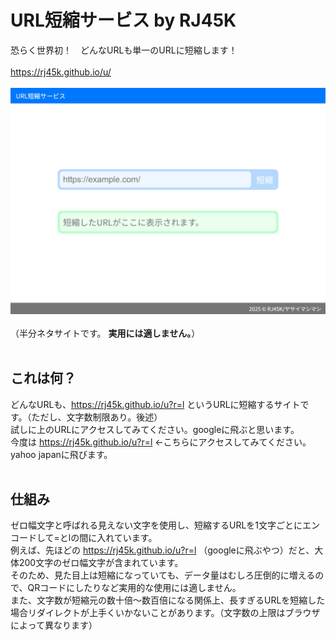 # URL短縮サービス by RJ45K
恐らく世界初！　どんなURLも単一のURLに短縮します！
<br>
<br>
<a href="https://rj45k.github.io/u/">
https://rj45k.github.io/u/
<br>
<br>
<img src="overview.png">
</a>
<br>
<br>
（半分ネタサイトです。 <b>実用には適しません。</b>）
<br>
<br>
 
## これは何？
どんなURLも、https://rj45k.github.io/u?r=l というURLに短縮するサイトです。（ただし、文字数制限あり。後述）
<br>
試しに上のURLにアクセスしてみてください。googleに飛ぶと思います。
<br>
今度は https://rj45k.github.io/u?r=‌‌​‌​​​‍‌‌‌​‌​​‍‌‌‌​‌​​‍‌‌‌​​​​‍‌‌‌​​‌‌‍‌‌‌​‌​‍‌​‌‌‌‌‍‌​‌‌‌‌‍‌‌‌​‌‌‌‍‌‌‌​‌‌‌‍‌‌‌​‌‌‌‍‌​‌‌‌​‍‌‌‌‌​​‌‍‌‌​​​​‌‍‌‌​‌​​​‍‌‌​‌‌‌‌‍‌‌​‌‌‌‌‍‌​‌‌‌​‍‌‌​​​‌‌‍‌‌​‌‌‌‌‍‌​‌‌‌​‍‌‌​‌​‌​‍‌‌‌​​​​‍‌​‌‌‌‌‍l ←こちらにアクセスしてみてください。yahoo japanに飛びます。
<br>
<br>

## 仕組み
ゼロ幅文字と呼ばれる見えない文字を使用し、短縮するURLを1文字ごとにエンコードして=とlの間に入れています。
<br>
例えば、先ほどの https://rj45k.github.io/u?r=l （googleに飛ぶやつ）だと、大体200文字のゼロ幅文字が含まれています。
<br>
そのため、見た目上は短縮になっていても、データ量はむしろ圧倒的に増えるので、QRコードにしたりなど実用的な使用には適しません。
<br>
また、文字数が短縮元の数十倍～数百倍になる関係上、長すぎるURLを短縮した場合リダイレクトが上手くいかないことがあります。（文字数の上限はブラウザによって異なります）
